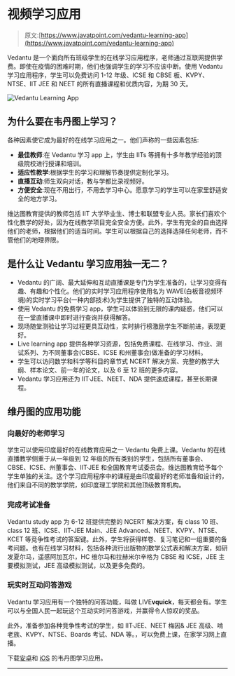 # 视频学习应用

> 原文:[https://www.javatpoint.com/vedantu-learning-app](https://www.javatpoint.com/vedantu-learning-app)

Vedantu 是一个面向所有班级学生的在线学习应用程序，老师通过互联网提供学费。即使在疫情的困难时期，他们也强调学生的学习不应该中断。使用 Vedantu 学习应用程序，学生可以免费访问 1-12 年级、ICSE 和 CBSE 板、KVPY、NTSE、IIT JEE 和 NEET 的所有直播课程和优质内容，为期 30 天。

![Vedantu Learning App](../Images/cd5807a526c1399732a7d4bb32e94367.png)

## 为什么要在韦丹图上学习？

各种因素使它成为最好的在线学习应用之一。他们声称的一些因素包括:

*   **最佳教师**:在 Vedantu 学习 app 上，学生由 IITs 等拥有十多年教学经验的顶级院校进行授课和培训。
*   **适应性教学**:根据学生的学习和理解节奏提供定制化学习。
*   **直播互动**:师生双向对话，教与学都比录视频好。
*   **方便安全**:现在不用出行，不用去学习中心。愿意学习的学生可以在家里舒适安全的地方学习。

维达图教育提供的教师包括 IIT 大学毕业生、博士和联盟专业人员。家长们喜欢个性化教学的好处，因为在线教学项目完全安全方便。此外，学生有完全的自由选择他们的老师，根据他们的适当时间。学生可以根据自己的选择选择任何老师，而不管他们的地理界限。

## 是什么让 Vedantu 学习应用独一无二？

*   Vedantu 的广阔、最大延伸和互动直播课是专门为学生准备的，让学习变得有趣、有趣和个性化。他们的实时学习应用程序使用名为 WAVE(白板音视频环境)的实时学习平台(一种内部技术)为学生提供了独特的互动体验。
*   使用 Vedantu 的免费学习 app，学生可以体验到无限的课内疑惑，他们可以在一堂直播课中即时进行查询并获得解答。
*   现场随堂测验让学习过程更具互动性，实时排行榜激励学生不断前进，表现更好。
*   Live learning app 提供各种学习资源，包括免费课程、在线学习、作业、测试系列、为不同董事会(CBSE、ICSE 和州董事会)做准备的学习材料。
*   学生可以访问数学和科学等科目的章节式 NCERT 解决方案、完整的教学大纲、样本论文、前一年的论文，以及 6 至 12 班的更多内容。
*   Vedantu 学习应用还为 IIT·JEE、NEET、NDA 提供速成课程，甚至长期课程。

## 维丹图的应用功能

### 向最好的老师学习

学生可以使用印度最好的在线教育应用之一 Vedantu 免费上课。Vedantu 的在线直播教学侧重于从一年级到 12 年级的所有类别的学生，包括所有董事会、CBSE、ICSE、州董事会、IIT·JEE 和全国教育考试委员会。维达图教育给予每个学生单独的关注。这个学习应用程序中的课程是由印度最好的老师准备和设计的，他们来自不同的教学学院，如印度理工学院和其他顶级教育机构。

### 完成考试准备

Vedantu study app 为 6-12 班提供完整的 NCERT 解决方案，有 class 10 班、class 12 班、ICSE、IIT-JEE Main、JEE Advanced、NEET、KVPY、NTSE、KCET 等竞争性考试的答案键。此外，学生将获得样卷、复习笔记和一组重要的备考问题。也有在线学习材料，包括各种流行出版物的数学公式表和解决方案，如研发夏尔马，遥感阿加瓦尔，HC 维尔马和拉赫米尔辛格为 CBSE 和 ICSE，JEE 主要模拟测试，JEE 高级模拟测试，以及更多免费的。

### 玩实时互动问答游戏

Vedantu 学习应用有一个独特的问答功能，叫做 LIVE**vquick**，每天都会有。学生可以与全国人民一起玩这个互动实时问答游戏，并赢得令人惊叹的奖品。

此外，准备参加各种竞争性考试的学生，如 IIT·JEE、NEET 梅因& JEE 高级、啃老族、KVPY、NTSE、Boards 考试、NDA 等。，可以免费上课，在家学习网上直播。

下载[安卓](https://play.google.com/store/apps/details?id=com.vedantu.app)和 [iOS](https://apps.apple.com/us/app/vedantu-learning-app/id1481959104) 的韦丹图学习应用。

* * *